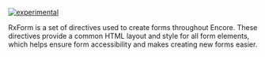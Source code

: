 [![experimental](http://badges.github.io/stability-badges/dist/experimental.svg)](http://github.com/badges/stability-badges)

RxForm is a set of directives used to create forms throughout Encore. These directives provide a common HTML layout and style for all form elements, which helps ensure form accessibility and makes creating new forms easier.